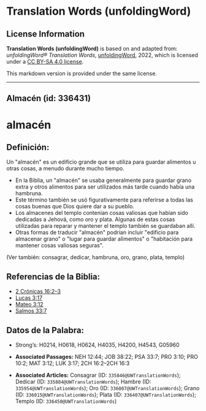 # Translation Words (unfoldingWord)

## License Information

**Translation Words (unfoldingWord)** is based on and adapted from: _unfoldingWord® Translation Words_, [unfoldingWord](https://unfoldingword.org/utw), 2022, which is licensed under a [CC BY-SA 4.0 license](https://creativecommons.org/licenses/by-sa/4.0/legalcode.en).

This markdown version is provided under the same license.



--------------------------------

## Almacén (id: 336431)

almacén
=======

Definición:
-----------

Un "almacén" es un edificio grande que se utiliza para guardar alimentos u otras cosas, a menudo durante mucho tiempo.

* En la Biblia, un "almacén" se usaba generalmente para guardar grano extra y otros alimentos para ser utilizados más tarde cuando había una hambruna.
* Este término también se usó figurativamente para referirse a todas las cosas buenas que Dios quiere dar a su pueblo.
* Los almacenes del templo contenían cosas valiosas que habían sido dedicadas a Jehová, como oro y plata. Algunas de estas cosas utilizadas para reparar y mantener el templo también se guardaban allí.
* Otras formas de traducir "almacén" podrían incluir "edificio para almacenar grano" o "lugar para guardar alimentos" o "habitación para mantener cosas valiosas seguras".

(Ver también: consagrar, dedicar, hambruna, oro, grano, plata, templo)

Referencias de la Biblia:
-------------------------

* [2 Crónicas 16:2–3](https://ref.ly/2Chr16:2-2Chr16:3)
* [Lucas 3:17](https://ref.ly/Luke3:17)
* [Mateo 3:12](https://ref.ly/Matt3:12)
* [Salmos 33:7](https://ref.ly/Ps33:7)

Datos de la Palabra:
--------------------

* Strong’s: H0214, H0618, H0624, H4035, H4200, H4543, G05960

* **Associated Passages:** NEH 12:44; JOB 38:22; PSA 33:7; PRO 3:10; PRO 10:2; MAT 3:12; LUK 3:17; 2CH 16:2–2CH 16:3
* **Associated Articles:** Consagrar (ID: `335846@UWTranslationWords`); Dedicar (ID: `335884@UWTranslationWords`); Hambre (ID: `335954@UWTranslationWords`); Oro (ID: `336007@UWTranslationWords`); Grano (ID: `336015@UWTranslationWords`); Plata (ID: `336407@UWTranslationWords`); Templo (ID: `336450@UWTranslationWords`)

